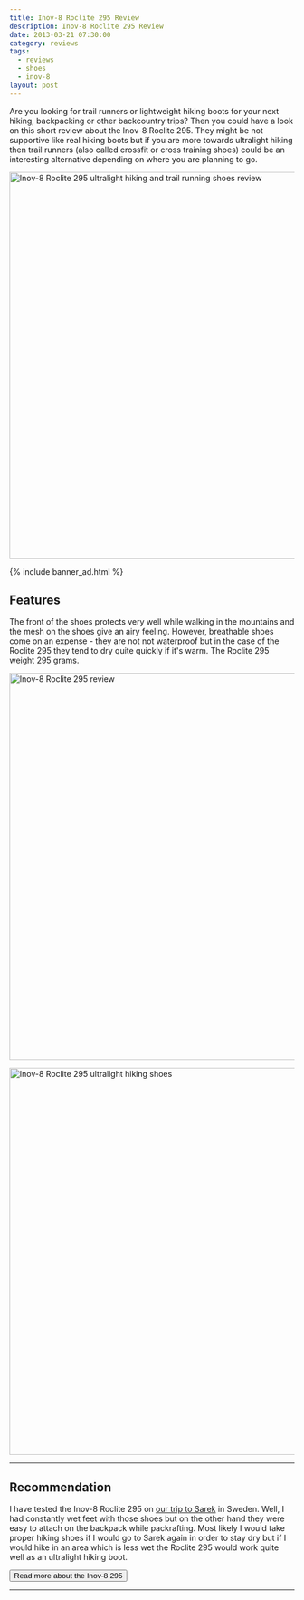 ```yaml
---
title: Inov-8 Roclite 295 Review
description: Inov-8 Roclite 295 Review
date: 2013-03-21 07:30:00
category: reviews
tags:
  - reviews
  - shoes
  - inov-8
layout: post
---
```


Are you looking for trail runners or lightweight hiking boots for your next hiking, backpacking or other backcountry trips? Then you could have a look on this short review about the Inov-8 Roclite 295. They might be not supportive like real hiking boots but if you are more towards ultralight hiking then trail runners (also called crossfit or cross training shoes) could be an interesting alternative depending on where you are planning to go.

<a href="http://amzn.to/1m5heKp" rel="nofollow"><img src="https://farm9.staticflickr.com/8522/8571446825_e8ed0fc70f_b.jpg" width="1024" height="683" alt="Inov-8 Roclite 295 ultralight hiking and trail running shoes review"></a><!--more-->

{% include banner_ad.html %}

## Features
The front of the shoes protects very well while walking in the mountains and the mesh on the shoes give an airy feeling. However, breathable shoes come on an expense - they are not not waterproof but in the case of the Roclite 295 they tend to dry quite quickly if it's warm. The Roclite 295 weight 295 grams.

<a href="http://amzn.to/1m5heKp" rel="nofollow"><img src="https://farm9.staticflickr.com/8528/8572540936_95e5caa2d1_b.jpg" width="1024" height="683" alt="Inov-8 Roclite 295 review"></a>

<a href="http://amzn.to/1m5heKp" rel="nofollow"><img src="https://farm9.staticflickr.com/8516/8572541296_72d39eb524_b.jpg" width="1024" height="683" alt="Inov-8 Roclite 295 ultralight hiking shoes"></a>

---

## Recommendation
I have tested the Inov-8 Roclite 295 on <a href="http://hikeventures.com/hiking-and-packrafting-in-sarek-day-1/" target="_self">our trip to Sarek</a> in Sweden. Well, I had constantly wet feet with those shoes but on the other hand they were easy to attach on the backpack while packrafting. Most likely I would take proper hiking shoes if I would go to Sarek again in order to stay dry but if I would hike in an area which is less wet the Roclite 295 would work quite well as an ultralight hiking boot.

<a href="http://www.backcountry.com/inov-8-roclite-295-standard-fit-trail-running-shoe-mens"><button type="button" class="btn btn-danger">Read more about the Inov-8 295</button></a>

---

<script type="text/javascript">
amzn_assoc_placement = "adunit0";
amzn_assoc_search_bar = "false";
amzn_assoc_tracking_id = "hikeve-20";
amzn_assoc_search_bar_position = "top";
amzn_assoc_ad_mode = "search";
amzn_assoc_ad_type = "smart";
amzn_assoc_marketplace = "amazon";
amzn_assoc_region = "US";
amzn_assoc_title = "Trail Runners Suggestions";
amzn_assoc_default_search_phrase = "inov-8";
amzn_assoc_default_category = "All";
amzn_assoc_linkid = "3b59edd59f23213f9e3bbcd8046ee503";
</script>
<script src="//z-na.amazon-adsystem.com/widgets/onejs?MarketPlace=US"></script>
